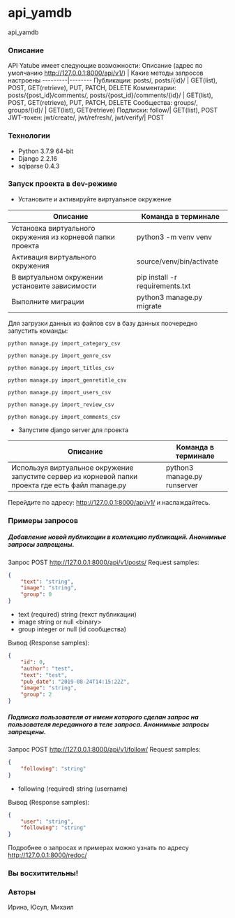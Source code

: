 # api_yamdb
api_yamdb
### Описание
API Yatube имеет следующие возможности: 
Описание (адрес по умолчанию http://127.0.0.1:8000/api/v1/) | Какие методы запросов настроены
---------|--------
Публикации: posts/, posts/{id}/ | GET(list), POST, GET(retrieve), PUT, PATCH, DELETE
Комментарии: posts/{post_id}/comments/, posts/{post_id}/comments/{id}/ | GET(list), POST, GET(retrieve), PUT, PATCH, DELETE
Сообщества: groups/, groups/{id}/ | GET(list), GET(retrieve)
Подписки: follow/| GET(list), POST
JWT-токен: jwt/create/, jwt/refresh/, jwt/verify/| POST
### Технологии
* Python 3.7.9 64-bit
* Django 2.2.16
* sqlparse 0.4.3
### Запуск проекта в dev-режиме
- Установите и активируйте виртуальное окружение

Описание | Команда в терминале
---------|--------
Установка виртуального окружения из корневой папки проекта | python3 -m venv venv
Активация виртуального окружения | source/venv/bin/activate
В виртуальном окружении установите зависимости | pip install -r requirements.txt
Выполните миграции | python3 manage.py migrate

Для загрузки данных из файлов csv в базу данных поочередно запустить команды:

```
python manage.py import_category_csv

python manage.py import_genre_csv

python manage.py import_titles_csv

python manage.py import_genretitle_csv

python manage.py import_users_csv

python manage.py import_review_csv

python manage.py import_comments_csv
```

- Запустите django server для проекта

Описание | Команда в терминале
---------|--------
Используя виртуальное окружение запустите сервер из корневой папки проекта где есть файл manage.py | python3 manage.py runserver

Перейдите по адресу: http://127.0.0.1:8000/api/v1/ и наслаждайтесь.

### Примеры запросов

##### Добавление новой публикации в коллекцию публикаций. Анонимные запросы запрещены.

Запрос POST http://127.0.0.1:8000/api/v1/posts/
Request samples:
```json
{
    "text": "string",
    "image": "string",
    "group": 0
}
```

* text (required) string (текст публикации)
* image string or null \<binary>
* group integer or null (id сообщества)

Вывод (Response samples):
``` json
{
    "id": 0,
    "author": "test",
    "text": "test",
    "pub_date": "2019-08-24T14:15:22Z",
    "image": "string",
    "group": 2
}
```

##### Подписка пользователя от имени которого сделан запрос на пользователя переданного в теле запроса. Анонимные запросы запрещены.

Запрос POST http://127.0.0.1:8000/api/v1/follow/
Request samples:
```json
{
    "following": "string"
}
```

* following (required) string (username)

Вывод (Response samples):
``` json
{
    "user": "string",
    "following": "string"
}
```
Подробнее о запросах и примерах можно узнать по адресу http://127.0.0.1:8000/redoc/
### Вы восхитительны!

### Авторы
Ирина, Юсуп, Михаил